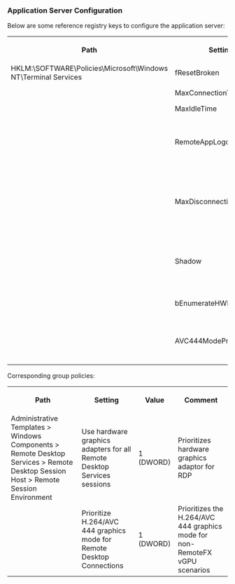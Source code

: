 ### Application Server Configuration

Below are some reference registry keys to configure the application server:

<table>
      <tr>
         <th data-column="0">
            <div>
               <p>Path</p>
            </div>
         </th>
         <th data-column="1">
           <div>
             <p>Setting</p>
          </div>
         <th data-column="2">
            <div>
               <p>Value</p>
            </div>
         </th>
         <th data-column="3">
           <div>
             <p>Comment</p>
           </div>
         </th>
      </tr>
      <tr>
         <td colspan="1">HKLM:\SOFTWARE\Policies\Microsoft\Windows NT\Terminal Services</td>
         <td colspan="1">fResetBroken</td>
         <td colspan="1">1 (DWORD)</td>
         <td colspan="1">Ends the session after disconnect.</td>
      </tr>
      <tr>
         <td colspan="1"></td>
         <td colspan="1">MaxConnectionTime</td>
         <td colspan="1">(DWORD)</td>
         <td colspan="1"><a href="https://www.windows-security.org/b78a6c9be6ee3ba31d2e1737274f91ea/set-time-limit-for-active-remote-desktop-services-sessions">Max RDP session time</a></td>
      </tr>
      <tr>
         <td colspan="1"></td>
         <td colspan="1">MaxIdleTime</td>
         <td colspan="1">(DWORD)</td>
         <td colspan="1"><a href="https://www.windows-security.org/cbeb2d81ac9f076b0cdde53077328afb/set-time-limit-for-active-but-idle-remote-desktop-services-sessions">Max RDP idle time</a></td>
      </tr>
      <tr>
         <td colspan="1"></td>
         <td colspan="1">RemoteAppLogoffTimeLimit</td>
         <td colspan="1">(DWORD)</td>
         <td colspan="1"><a href="https://www.windows-security.org/f133e6f0d1e4b6906129f6075ab87bfc/set-time-limit-for-logoff-of-remoteapp-sessions">Specifies how long the RDP session will stay alive after closing the application windows(s)</a></td>
      </tr>
      <tr>
         <td colspan="1"></td>
         <td colspan="1">MaxDisconnectionTime</td>
         <td colspan="1">(DWORD)</td>
         <td colspan="1"><a href="https://www.windows-security.org/666d6d71daa691cfa387b9c885da1f3d/set-time-limit-for-disconnected-sessions">Specifies how long the RDP session will stay alive and be reconnected to if the user disconnects</a></td>
      </tr>
      <tr>
         <td colspan="1"></td>
         <td colspan="1">Shadow</td>
         <td colspan="1">4(DWORD)</td>
         <td colspan="1"><a href="https://www.windows-security.org/d1cb44a0c8fa4a101929e6cb9b67e656/set-rules-for-remote-control-of-remote-desktop-services-user">Allow viewing a users RDP session via mstsc /shadow:{session-id} /noConsentPrompt</a></td>
      </tr>
      <tr>
         <td colspan="1"></td>
         <td colspan="1">bEnumerateHWBeforeSW</td>
         <td colspan="1">1 (DWORD)</td>
         <td colspan="1">Prioritizes hardware graphics adaptor for RDP</td>
      </tr>
      <tr>
         <td colspan="1"></td>
         <td colspan="1">AVC444ModePreferred</td>
         <td colspan="1">1 (DWORD)</td>
         <td colspan="1">Prioritizes the H.264/AVC 444 graphics mode for non-RemoteFX vGPU scenarios</td>
      </tr>
</table>

Corresponding group policies:

<table>
      <tr>
         <th data-column="0">
            <div>
               <p>Path</p>
            </div>
         </th>
         <th data-column="1">
           <div>
             <p>Setting</p>
          </div>
         <th data-column="2">
            <div>
               <p>Value</p>
            </div>
         </th>
         <th data-column="3">
           <div>
             <p>Comment</p>
           </div>
         </th>
      </tr>
      <tr>
         <td colspan="1">Administrative Templates > Windows Components > Remote Desktop Services > Remote Desktop Session Host > Remote Session Environment</td>
         <td colspan="1">Use hardware graphics adapters for all Remote Desktop Services sessions</td>
         <td colspan="1">1 (DWORD)</td>
         <td colspan="1">Prioritizes hardware graphics adaptor for RDP</td>
      </tr>
      <tr>
         <td colspan="1"></td>
         <td colspan="1">Prioritize H.264/AVC 444 graphics mode for Remote Desktop Connections</td>
         <td colspan="1">1 (DWORD)</td>
         <td colspan="1">Prioritizes the H.264/AVC 444 graphics mode for non-RemoteFX vGPU scenarios</td>
      </tr>
</table>